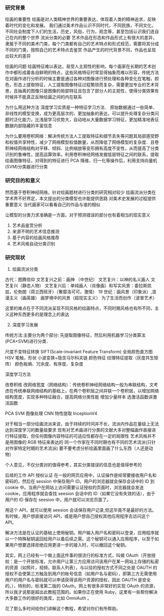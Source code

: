 ### 研究背景

绘画的重要性
绘画是对人类精神世界的重要表达，体现着人类的精神追求，反映着时代的变化和发展。
我们通过美术作品认识不同时代，不同民族，不同文化，不同社会制度下人们的生活，历史，风俗，行为，观念等，甚至包括认识我们连自己在内的整个世界
流派分类的必要
艺术作品在形态和作品形式上有很大的差异，隶属于不同的美术门类，每个门类都有自己的艺术特点和形式规范，需要将其分成不同的门类，按照自己的艺术特点去鉴赏
作品产生的时代背景不同，作品也呈现出较大的差异

绘画的问题
绘画特征难以表达，易受人主观性的影响，每个画家在长期的艺术创作中都形成着各自鲜明的特点，这些风格特征时常显得抽象而难以形容，传统方法在对画作进行分析的时候主要是通过各种对图像进行预处理和各种变化在笔触，颜色，形态上提取特征，人工提取图像特征过程繁琐而复杂，需要更加专业的艺术背景，且抽离的图像只是图像的局部特征且包含了部分人的主观性，使得分类效果有时候并不能真正反映绘画之间的内在联系

为什么用这种方法
深度学习实质是一种特征学习方法． 原始数据通过一些简单、非线性的模型变换，成为更高层次的、更加抽象的表达，可以提升处理复杂分类问题时泛化能力，比浅层学习优势大，自动地从大量数据学习特征，更加精准地表征数据内部隐藏的丰富信息

为什么要用卷积网络：解决传统方法人工提取特征和细节丢失等问题其局部感受野和权值共享特性，减少了网络模型权值数量，从而降低了网络模型的复杂度．且卷积神经网络结构对平移、倾斜、比例缩放等变形拥有高度不变性，从而提高了分类识别的鲁棒性，提高运算效率。利用卷积神经网络发掘低层特征之间的联系，提取绘画图像特征，对得到的特征进行 PCA 降维、归一化等操作后，利用支持向量机(SVM)分类器进行分类

### 研究目的和意义

然而基于卷积神经网络，针对绘画题材进行分类的研究相对较少
绘画流派分类在学术界不好界定，本文提出的分类模型也许能提供思路
对美术史发展的过程提供重要意义
当代画家可以看看自己的作品与谁的相似

让模型的分类力求准确是一方面，对于预测错误的部分也有着相当的现实意义

1. 艺术品鉴赏分析
2. 来源不明的艺术信息推测
3. 基于内容的绘画风格推荐
4. 艺术风格自动分类识别

### 研究现状

1. 绘画流派分类

古代：图腾信仰
文艺复兴之前：画神 （中世纪）
文艺复兴：以神的名义画人 文艺复兴（静态人物）
文艺复兴后：单纯画人（肖像画）和写实风景：委拉斯凯兹，伦勃朗（荷兰西班牙）（奢靡洛可可，激情）
19 世纪：画风景（印象派）,浪漫主义（画英雄）
画梦境中的风景（超现实主义）
为了生活而创作（波普艺术）

这里的难点在于不同流派呈现不同风格的绘画特点，不同时期风格也有所不同，主义这种东西更多的是理念上的表达

2. 深度学习发展

传统方法:主要分为两个部分: 先提取图像特征，然后利用机器学习分类算法(PCA+SVM)进行分类．

尺度不变特征转换 SIFT(Scale-invariant Feature Transform)
全局颜色直方图 HSV
笔触，形状
小波变换+隐含马尔科夫链
颜色特征
纹理特征提取（灰度共生矩阵）
颜色板熵、冗余度、有序度、复杂度

深度学习方法

改卷积核
改网络宽度（网络结构）：传统卷积神经网络结构一般为串联结构，文考虑在传统串联网络结构的基础上，在两个卷积层之间并联一个卷积层，以增加网络结构宽度，实现多种特征融合，提高网络分类性能
增加少量样本
选激活函数讲激活函数

PCA
SVM
图像处理
CNN 特性提取
InceptionV4

对于相当一部分绘画流派来说，由于持续的时间并不长，流派内作品在量级上无法达到深度学习的数量级要求
现有对艺术画进行分类的文献大多对整幅画作直接进行特征提取，但任何图像内容特征的可适应性都存在一定的局限性
艺术风格并不是用图像的 RGB 特征来表达的
同一个作家在不同时期也有不同的艺术流派(只针对作家特定时期的艺术流派)
要不要考虑分析绘画里面画了什么东西（人还是动物）

个人意见，不仅分类对的值得参考，其实分类错误的信息也是值得参考的

后续的工作
API 授权认证
在一般的网页应用中，认证操作是经常要接收用户名和密码的，然后在 session 中保存用户 ID。用户的浏览器就会保存会话中的 ID 到 cookie 中。当用户在网站上访问需要认证授权的页面时，浏览器就会发送 cookie，应用程序就会查找 seesion 会话中的 ID（如果它没有失效的话），由于用户的 ID 保存在 seesion 中，用户就可以浏览页面了。

用这个 API，就可以使用 seesion 会话保存用户记录,但这毕竟不是最好的方法。有时候，用户想直接访问 API，或是用户想自己授权其他应用程序去访问这个 API。

解决方法是在认证的基础上使用秘钥。用户输入用户名和密码以登录，应用程序就以一个特殊秘钥返回给用户以备后续之需。这个秘钥可以通入应用程序，以至于如果用户想要选择拒绝应用更进一步的接入时，可以撤回这个秘钥。

其实，网上已经有一个做上面这件事的很流行的标准方式，叫做 OAuth（开放授权：是一个开放标准，允许用户让第三方应用访问该用户在某一网站上存储的私密的资源（如照片，视频，联系人列表），与以往的授权方式不同之处是 OAUTH 的授权不会使第三方触及到用户的帐号信息（如用户名与密码），即第三方无需使用用户的用户名与密码就可以申请获得该用户资源的授权，因此 OAUTH 是安全的。），特别的，标准第二版的 OAuth。网上有很多非常好的实现 OAuth 的资源，所以我才说那是超出此教程范围的。如果你正在使用 Ruby，这里有一些帮你解决大多数工作的很好的类库，比如 OmniAuth 。

花了那么多时间给你们讲解这个教程，希望对你们有所帮助。
